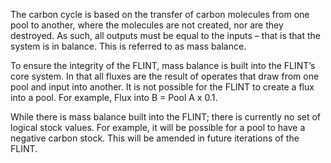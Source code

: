 The carbon cycle is based on the transfer of carbon molecules from one pool to another, where the molecules are not created, nor are they destroyed. As such, all outputs must be equal to the inputs – that is that the system is in balance. This is referred to as mass balance.

To ensure the integrity of the FLINT, mass balance is built into the FLINT’s core system. In that all fluxes are the result of operates that draw from one pool and input into another. It is not possible for the FLINT to create a flux into a pool. For example, Flux into B = Pool A x 0.1.

While there is mass balance built into the FLINT; there is currently no set of logical stock values. For example, it will be possible for a pool to have a negative carbon stock. This will be amended in future iterations of the FLINT.  